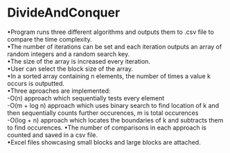 # DivideAndConquer
•Program runs three different algorithms and outputs them to .csv file to compare the time complexity. <br>
•The number of iterations can be set and each iteration outputs an array of random integers and a random search key. <br>
•The size of the array is increased every iteration. <br>
•User can select the block size of the array. <br>
•In a sorted array containing n elements, the number of times a value k occurs is outputted. <br>
•Three aproaches are implemented: <br>
-O(n) approach which sequentially tests every element <br>
-O(m + log n) approach which uses binary search to find location of k and then sequentially counts further occurences, m is total occurences <br>
-O(log + n) approach which locates the boundaries of k and subtracts them to find occurences.
•The number of comparisons in each approach is counted and saved in a csv file. <br>
•Excel files showcasing small blocks and large blocks are attached.
